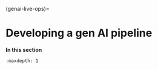 (genai-live-ops)=
# Developing a gen AI pipeline

**In this section**

```{toctree}
:maxdepth: 1


```